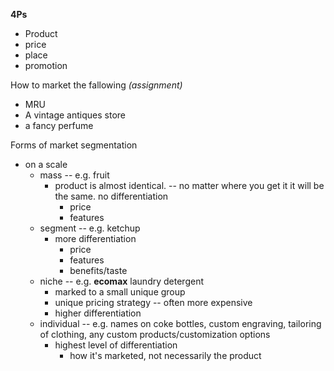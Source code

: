 **4Ps**
- Product
- price
- place
- promotion


How to market the fallowing *(assignment)*
- MRU
- A vintage antiques store
- a fancy perfume

Forms of market segmentation
- on a scale
	- mass -- e.g. fruit
		- product is almost identical. -- no matter where you get it it will be the same. no differentiation
			- price
			- features
	- segment -- e.g. ketchup
		- more differentiation
			- price
			- features
			- benefits/taste
	- niche -- e.g. **ecomax** laundry detergent
		- marked to a small unique group
		- unique pricing strategy -- often more expensive
		- higher differentiation
	- individual -- e.g. names on coke bottles, custom engraving, tailoring of clothing, any custom products/customization options
		- highest level of  differentiation
			- how it's marketed, not necessarily the product